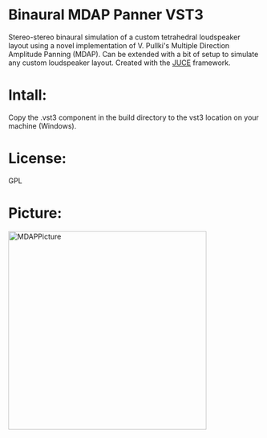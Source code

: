 # Binaural MDAP Panner VST3
Stereo-stereo binaural simulation of a custom tetrahedral loudspeaker layout using a novel implementation of V. Pullki's Multiple Direction Amplitude Panning (MDAP).
Can be extended with a bit of setup to simulate any custom loudspeaker layout.
Created with the [JUCE](https://juce.com/) framework.
# Intall: 
Copy the .vst3 component in the build directory to the vst3 location on your machine (Windows).
# License: 
GPL
# Picture: 
<img width="395" alt="MDAPPicture" src="https://user-images.githubusercontent.com/60676699/116799156-9b416c00-aac4-11eb-8197-9c8503da9887.png"> 
